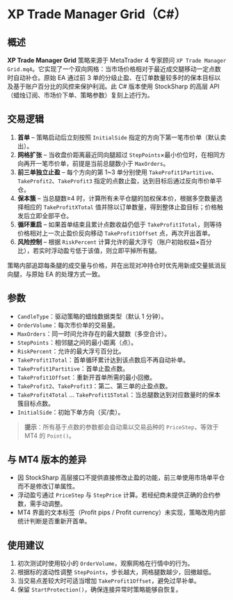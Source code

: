 # XP Trade Manager Grid（C#）

## 概述

**XP Trade Manager Grid** 策略来源于 MetaTrader 4 专家顾问 `XP Trade Manager Grid.mq4`。它实现了一个双向网格：当市场价格相对于最近成交腿移动一定点数时自动补仓。原始 EA 通过前 3 单的分级止盈、在订单数量较多时的保本目标以及基于账户百分比的风控来保护利润。此 C# 版本使用 StockSharp 的高层 API（蜡烛订阅、市场价下单、策略参数）复刻上述行为。

## 交易逻辑

1. **首单** – 策略启动后立刻按照 `InitialSide` 指定的方向下第一笔市价单（默认卖出）。
2. **网格扩张** – 当收盘价距离最近同向腿超过 `StepPoints`×最小价位时，在相同方向再开一笔市价单，前提是当前总腿数小于 `MaxOrders`。
3. **前三单独立止盈** – 每个方向的第 1~3 单分别使用 `TakeProfit1Partitive`、`TakeProfit2`、`TakeProfit3` 指定的点数止盈，达到目标后通过反向市价单平仓。
4. **保本簇** – 当总腿数≥4 时，计算所有未平仓腿的加权保本价，根据多空数量选择相应的 `TakeProfitXTotal` 值并除以订单数量，得到整体止盈目标；价格触发后立即全部平仓。
5. **循环重启** – 如果首单结束且累计点数收益仍低于 `TakeProfit1Total`，则等待价格相对上一次止盈价反向移动 `TakeProfit1Offset` 点，再次开出首单。
6. **风险控制** – 根据 `RiskPercent` 计算允许的最大浮亏（账户初始权益×百分比），若实时浮动盈亏低于该值，则立即平掉所有腿。

策略内部追踪每条腿的成交量与价格，并在出现对冲持仓时优先用新成交量抵消反向腿，与原始 EA 的处理方式一致。

## 参数

- `CandleType`：驱动策略的蜡烛数据类型（默认 1 分钟）。
- `OrderVolume`：每次市价单的交易量。
- `MaxOrders`：同一时间允许存在的最大腿数（多空合计）。
- `StepPoints`：相邻腿之间的最小距离（点）。
- `RiskPercent`：允许的最大浮亏百分比。
- `TakeProfit1Total`：首单循环累计达到该点数后不再自动补单。
- `TakeProfit1Partitive`：首单止盈点数。
- `TakeProfit1Offset`：重新开首单所需的最小回撤。
- `TakeProfit2`、`TakeProfit3`：第二、第三单的止盈点数。
- `TakeProfit4Total` … `TakeProfit15Total`：当总腿数达到对应数量时的保本簇目标点数。
- `InitialSide`：初始下单方向（买/卖）。

> **提示**：所有基于点数的参数都会自动乘以交易品种的 `PriceStep`，等效于 MT4 的 `Point()`。

## 与 MT4 版本的差异

- 因 StockSharp 高层接口不提供直接修改止盈的功能，前三单使用市场单平仓而不是修改订单属性。
- 浮动盈亏通过 `PriceStep` 与 `StepPrice` 计算。若经纪商未提供正确的合约参数，需手动调整。
- MT4 界面的文本标签（Profit pips / Profit currency）未实现，策略改用内部统计判断是否重新开首单。

## 使用建议

1. 初次测试时使用较小的 `OrderVolume`，观察网格在行情中的行为。
2. 根据标的波动性调整 `StepPoints`，步长越大，网格腿数越少，回撤越低。
3. 当交易点差较大时可适当增加 `TakeProfit1Offset`，避免过早补单。
4. 保留 `StartProtection()`，确保连接异常时策略能够自恢复。

